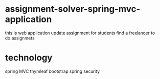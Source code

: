 # assignment-solver-spring-mvc-application
this  is web application update assignment for students find a freelancer to do assignmets

# technology

spring MVC
thymleaf
bootstrap
spring security
